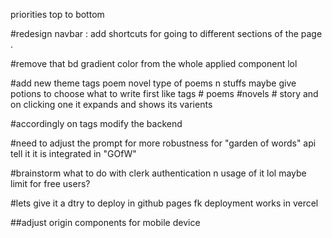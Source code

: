 
priorities top to bottom 


#redesign navbar : add shortcuts for going to different sections of the page .

#remove that bd gradient color from the whole applied component lol 

#add new theme tags poem novel type of poems n stuffs maybe give potions to choose what to write first 
like tags # poems #novels # story and on clicking one it expands and shows its varients 

#accordingly on tags modify the backend

#need to adjust the prompt for more robustness for "garden of words" api tell it it is integrated in "GOfW"


#brainstorm what to do with clerk authentication n  usage of it lol maybe limit for free users? 


#lets give it a dtry to deploy in github pages  fk deployment works in vercel 

##adjust origin components for mobile device 